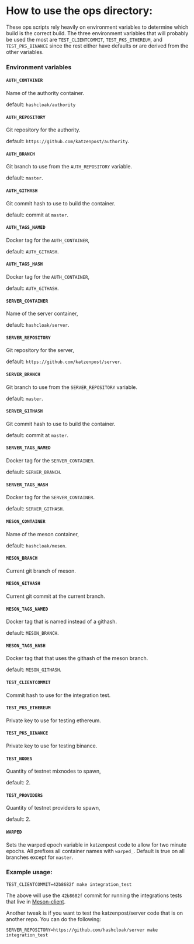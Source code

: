 # How to use the ops directory:

These ops scripts rely heavily on environment variables to determine which build is the correct build. The three environment variables that will probably be used the most are `TEST_CLIENTCOMMIT`, `TEST_PKS_ETHEREUM`, and `TEST_PKS_BINANCE` since the rest either have defaults or are derived from the other variables.

### Environment variables

#### `AUTH_CONTAINER`
Name of the authority container.

default: `hashcloak/authority`

#### `AUTH_REPOSITORY`
Git repository for the authority.

default: `https://github.com/katzenpost/authority`.

#### `AUTH_BRANCH`
Git branch to use from the `AUTH_REPOSITORY` variable.

default: `master`.

#### `AUTH_GITHASH`
Git commit hash to use to build the container. 

default: commit at `master`.

#### `AUTH_TAGS_NAMED`
Docker tag for the `AUTH_CONTAINER`,  

default: `AUTH_GITHASH`.

#### `AUTH_TAGS_HASH`
Docker tag for the `AUTH_CONTAINER`, 

default: `AUTH_GITHASH`.

#### `SERVER_CONTAINER`
Name of the server container, 

default: `hashcloak/server`.

#### `SERVER_REPOSITORY`
Git repository for the server, 

default: `https://github.com/katzenpost/server`.

#### `SERVER_BRANCH`
Git branch to use from the `SERVER_REPOSITORY` variable.

default: `master`.

#### `SERVER_GITHASH`
Git commit hash to use to build the container.

default: commit at `master`.

#### `SERVER_TAGS_NAMED`
Docker tag for the `SERVER_CONTAINER`.

default: `SERVER_BRANCH`.

#### `SERVER_TAGS_HASH`
Docker tag for the `SERVER_CONTAINER`.

default: `SERVER_GITHASH`.

#### `MESON_CONTAINER`
Name of the meson container, 

default: `hashcloak/meson`.

#### `MESON_BRANCH`
Current git branch of meson.

#### `MESON_GITHASH`
Current git commit at the current branch.

#### `MESON_TAGS_NAMED`
Docker tag that is named instead of a githash.

default: `MESON_BRANCH`.

#### `MESON_TAGS_HASH`
Docker tag that that uses the githash of the meson branch.

default: `MESON_GITHASH`.

#### `TEST_CLIENTCOMMIT`
Commit hash to use for the integration test.

#### `TEST_PKS_ETHEREUM`
Private key to use for testing ethereum.

#### `TEST_PKS_BINANCE`
Private key to use for testing binance.

#### `TEST_NODES`
Quantity of testnet mixnodes to spawn, 

default: 2.

#### `TEST_PROVIDERS`
Quantity of testnet providers to spawn, 

default: 2.

#### `WARPED`
Sets the warped epoch variable in katzenpost code to allow for two minute epochs. All prefixes all container names with `warped_`. Default is true on all branches except for `master`.


### Example usage:

```
TEST_CLIENTCOMMIT=42b8682f make integration_test
```

The above will use the `42b8682f` commit for running the integrations tests that live in [Meson-client](https://github.com/hashcloak/Meson-client).


Another tweak is if you want to test the katzenpost/server code that is on another repo. You can do the following:

```
SERVER_REPOSITORY=https://github.com/hashcloak/server make integration_test
```
